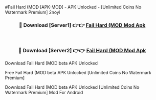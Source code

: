 #Fail Hard (MOD [APK-MOD] - APK Unlocked - [Unlimited Coins No Watermark Premium] 2noyl



<div align="center">

<h3>🔴 Download [Server1] 👉👉 <a href="https://momento.my/?title=Fail_Hard_(MOD">Fail Hard (MOD Mod Apk</a></h3><br>

<h3>🔴 Download [Server2] 👉👉 <a href="https://momento.my/?title=Fail_Hard_(MOD">Fail Hard (MOD Mod Apk</a></h3>
</div>



Download Fail Hard (MOD beta APK Unlocked

Free Fail Hard (MOD beta APK Unlocked [Unlimited Coins No Watermark Premium]

Download Fail Hard (MOD beta APK Unlocked [Unlimited Coins No Watermark Premium] Mod For Android
